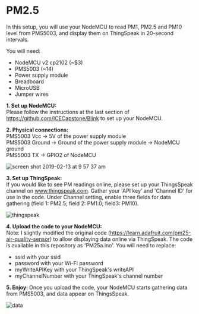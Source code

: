 # PM2.5

In this setup, you will use your NodeMCU to read PM1, PM2.5 and PM10 level from PMS5003, and display them on ThingSpeak in 20-second intervals. 

You will need:

- NodeMCU v2 cp2102 (~$3)
- PMS5003 (~14)
- Power supply module 
- Breadboard
- MicroUSB
- Jumper wires

<b>1. Set up NodeMCU:</b><br>
Please follow the instructions at the last section of https://github.com/ICECapstone/Blink to set up your NodeMCU. 

<b>2. Physical connections: </b><br>
PMS5003 Vcc -> 5V of the power supply module <br>
PMS5003 Ground -> Ground of the power supply module -> NodeMCU ground <br>
PMS5003 TX -> GPIO2 of NodeMCU <br>

![screen shot 2019-02-13 at 9 57 37 am](https://user-images.githubusercontent.com/11530521/52683656-15ce5180-2f76-11e9-92f8-c4107b32d5bb.png)

<b>3. Set up ThingSpeak: </b><br>
If you would like to see PM readings online, please set up your ThingsSpeak channel on www.thingspeak.com.  Gather your 'API key' and 'Channel ID' for use in the code.  Under Channel setting, enable three fields for data gathering (field 1: PM2.5; field 2: PM1.0; field3: PM10).

![thingspeak](https://user-images.githubusercontent.com/11530521/52684231-2253a980-2f78-11e9-8c2a-095cd966f92f.png)

<b>4. Upload the code to your NodeMCU: </b><br>
Note: I slightly modified the original code (https://learn.adafruit.com/pm25-air-quality-sensor) to allow displaying data online via ThingSpeak. The code is available in this repository as 'PM25a.ino'.  You will need to replace:
- ssid with your ssid
- password with your Wi-Fi password
- myWriteAPIKey with your ThingSpeak's writeAPI 
- myChannelNumber with your ThingSpeak's channel number

<b>5. Enjoy: </b>
Once you upload the code, your NodeMCU starts gathering data from PMS5003, and data appear on ThingsSpeak.  

![data](https://user-images.githubusercontent.com/11530521/52684414-c63d5500-2f78-11e9-9d23-03794f51702d.png)

